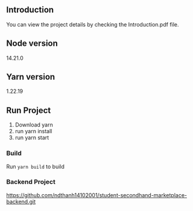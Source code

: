 ## Introduction
You can view the project details by checking the Introduction.pdf file.

## Node version
14.21.0

## Yarn version
1.22.19

## Run Project 
1. Download yarn
2. run yarn install
3. run yarn start 

### Build 
Run `yarn build` to build

### Backend Project
https://github.com/ndthanh14102001/student-secondhand-marketplace-backend.git

